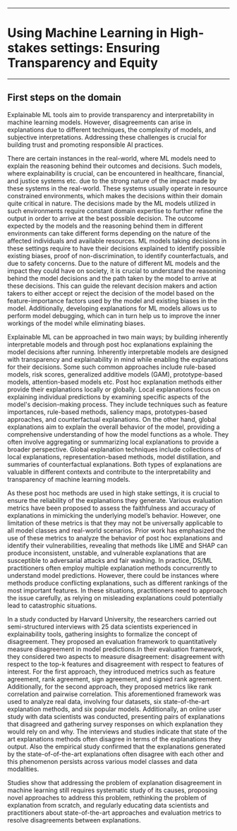 ___
# Using Machine Learning in High-stakes settings: Ensuring Transparency and Equity
___

## First steps on the domain

Explainable ML tools aim to provide transparency and interpretability in machine learning models. However, disagreements can arise in explanations due to different techniques, the complexity of models, and subjective interpretations. Addressing these challenges is crucial for building trust and promoting responsible AI practices.

There are certain instances in the real-world, where ML models need to explain the reasoning behind their outcomes and decisions. Such models, where explainability is crucial, can be encountered in healthcare, financial, and justice systems etc. due to the strong nature of the impact made by these systems in the real-world. These systems usually operate in resource constrained environments, which makes the decisions within their domain quite critical in nature. The decisions made by the ML models utilized in such environments require constant domain expertise to further refine the output in order to arrive at the best possible decision. The outcome expected by the models and the reasoning behind them in different environments can take different forms depending on the nature of the affected individuals and available resources. ML models taking decisions in these settings require to have their decisions explained to identify possible existing biases, proof of non-discrimination, to identify counterfactuals, and due to safety concerns. Due to the nature of different ML models and the impact they could have on society, it is crucial to understand the reasoning behind the model decisions and the path taken by the model to arrive at these decisions. This can guide the relevant decision makers and action takers to either accept or reject the decision of the model based on the feature-importance factors used by the model and existing biases in the model. Additionally, developing explanations for ML models allows us to perform model debugging, which can in turn help us to improve the inner workings of the model while eliminating biases.

Explainable ML can be approached in two main ways; by building inherently interpretable models and through post hoc explanations explaining the model decisions after running. Inherently interpretable models are designed with transparency and explainability in mind while enabling the explanations for their decisions. Some such common approaches include rule-based models, risk scores, generalized additive models (GAM), prototype-based models, attention-based models etc. Post hoc explanation methods either provide their explanations locally or globally. Local explanations focus on explaining individual predictions by examining specific aspects of the model's decision-making process. They include techniques such as feature importances, rule-based methods, saliency maps, prototypes-based approaches, and counterfactual explanations. On the other hand, global explanations aim to explain the overall behavior of the model, providing a comprehensive understanding of how the model functions as a whole. They often involve aggregating or summarizing local explanations to provide a broader perspective. Global explanation techniques include collections of local explanations, representation-based methods, model distillation, and summaries of counterfactual explanations. Both types of explanations are valuable in different contexts and contribute to the interpretability and transparency of machine learning models.


As these post hoc methods are used in high stake settings, it is crucial to ensure the reliability of the explanations they generate. Various evaluation metrics have been proposed to assess the faithfulness and accuracy of explanations in mimicking the underlying model’s behavior. However, one limitation of these metrics is that they may not be universally applicable to all model classes and real-world scenarios. Prior work has emphasized the use of these metrics to analyze the behavior of post hoc explanations and identify their vulnerabilities, revealing that methods like LIME and SHAP can produce inconsistent, unstable, and vulnerable explanations that are susceptible to adversarial attacks and fair washing. In practice, DS/ML practitioners often employ multiple explanation methods concurrently to understand model predictions. However, there could be instances where methods produce conflicting explanations, such as different rankings of the most important features. In these situations, practitioners need to approach the issue carefully, as relying on misleading explanations could potentially lead to catastrophic situations.

In a study conducted by Harvard University, the researchers carried out semi-structured interviews with 25 data scientists experienced in explainability tools, gathering insights to formalize the concept of disagreement. They proposed an evaluation framework to quantitatively measure disagreement in model predictions.In their evaluation framework, they considered two aspects to measure disagreement: disagreement with respect to the top-k features and disagreement with respect to features of interest. For the first approach, they introduced metrics such as feature agreement, rank agreement, sign agreement, and signed rank agreement. Additionally, for the second approach, they proposed metrics like rank correlation and pairwise correlation. This aforementioned framework was used to analyze real data, involving four datasets, six state-of-the-art explanation methods, and six popular models. Additionally, an online user study with data scientists was conducted, presenting pairs of explanations that disagreed and gathering survey responses on which explanation they would rely on and why. The interviews and studies indicate that state of the art explanations methods often disagree in terms of the explanations they output. Also the empirical study confirmed that the explanations generated by the state-of-of-the-art explanations often disagree with each other and this phenomenon persists across various model classes and data modalities. 

Studies show that addressing the problem of explanation disagreement in machine learning still requires systematic study of its causes, proposing novel approaches to address this problem, rethinking the problem of explanation from scratch, and regularly educating data scientists and practitioners about state-of-the-art approaches and evaluation metrics to resolve disagreements between explanations.

